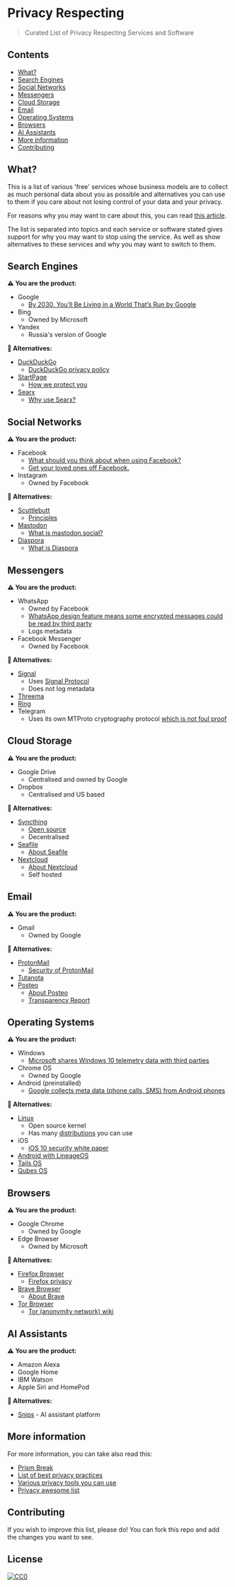 # Privacy Respecting 
> Curated List of Privacy Respecting Services and Software

## Contents
- [What?](#what?)
- [Search Engines](#search-engines)
- [Social Networks](#social-networks)
- [Messengers](#messengers)
- [Cloud Storage](#cloud-storage)
- [Email](#email)
- [Operating Systems](#operating-systems)
- [Browsers](#browsers)
- [AI Assistants](#ai-assistants)
- [More information](#more-information)
- [Contributing](#contributing)

## What?
This is a list of various 'free' services whose business models are to collect as much personal data about you as possible and alternatives you can use to them if you care about not losing control of your data and your privacy.

For reasons why you may want to care about this, you can read [this article](https://medium.com/@NikitaVoloboev/like-a-dog-on-a-leash-c0cdb8839079).

The list is separated into topics and each service or software stated gives support for why you may want to stop using the service. As well as show alternatives to these services and why you may want to switch to them.

## Search Engines 
**⚠️ You are the product:**
- Google 
	- [By 2030, You’ll Be Living in a World That’s Run by Google](https://futurism.com/by-2030-youll-be-living-in-a-world-thats-run-by-google/)
- Bing 
	- Owned by Microsoft
- Yandex 
	- Russia's version of Google

**🔏 Alternatives:**
- [DuckDuckGo](https://duckduckgo.com/)
	- [DuckDuckGo privacy policy](https://duckduckgo.com/privacy)
- [StartPage](https://www.startpage.com)
	- [How we protect you](https://www.startpage.com/eng/protect-privacy.html)
- [Searx](https://github.com/asciimoo/searx/) 
	- [Why use Searx?](https://github.com/asciimoo/searx/)

## Social Networks 
**⚠️ You are the product:**
- Facebook 
	- [What should you think about when using Facebook?](https://veekaybee.github.io/facebook-is-collecting-this/)
	- [Get your loved ones off Facebook.](http://www.salimvirani.com//facebook/)
- Instagram 
	- Owned by Facebook

**🔏 Alternatives:**
- [Scuttlebutt](https://www.scuttlebutt.nz)
	- [Principles](https://www.scuttlebutt.nz/principles.html)
- [Mastodon](https://mastodon.social/about)
	- [What is mastodon.social?](https://mastodon.social/about/more)
- [Diaspora](https://joindiaspora.com/)
	- [What is Diaspora](https://diasporafoundation.org/)


## Messengers 
**⚠️ You are the product:**
- WhatsApp 
	- Owned by Facebook
	- [WhatsApp design feature means some encrypted messages could be read by third party](https://www.theguardian.com/technology/2017/jan/13/whatsapp-design-feature-encrypted-messages)
	- Logs metadata
- Facebook Messenger
	- Owned by Facebook
	
**🔏 Alternatives:**
- [Signal](https://whispersystems.org/)
	- Uses [Signal Protocol](http://www.wikiwand.com/en/Signal_Protocol)
	- Does not log metadata
- [Threema](https://threema.ch/en/)
- [Ring](https://ring.cx/)
- Telegram
	- Uses its own MTProto cryptography protocol [which is not foul proof](https://www.reddit.com/r/privacy/comments/5mnzxr/facebook_messenger_alternatives/)

## Cloud Storage 
**⚠️ You are the product:**
- Google Drive
	- Centralised and owned by Google
- Dropbox
	- Centralised and US based 

**🔏 Alternatives:**
- [Syncthing](https://syncthing.net/)
	- [Open source](https://github.com/syncthing/syncthing)
	- Decentralised 
- [Seafile](https://www.seafile.com/en/home/)
	- [About Seafile](https://www.seafile.com/en/about/)
- [Nextcloud](https://nextcloud.com/)
	- [About Nextcloud](https://nextcloud.com/about/)
	- Self hosted

## Email 
**⚠️ You are the product:**
- Gmail
	- Owned by Google

**🔏 Alternatives:**
- [ProtonMail](https://protonmail.com/)
	- [Security of ProtonMail](https://protonmail.com/security-details)
- [Tutanota](https://tutanota.com/)
- [Posteo](https://posteo.de/en)
	- [About Posteo](https://posteo.de/en/site/about_posteo/)
	- [Transparency Report](https://posteo.de/en/site/transparency_report)

## Operating Systems 
**⚠️ You are the product:**
- Windows
	- [Microsoft shares Windows 10 telemetry data with third parties](https://betanews.com/2016/11/24/microsoft-shares-windows-10-telemetry-data-with-third-parties/)
- Chrome OS
	- Owned by Google
- Android (preinstalled)
	- [Google collects meta data (phone calls, SMS) from Android phones](http://borncity.com/win/2016/07/01/surveillance-google-collects-meta-data-phone-calls-sms-from-android-phones/)

**🔏 Alternatives:**
- [Linux](http://www.wikiwand.com/en/Linux) 
	- Open source kernel
	- Has many [distributions](https://learn-anything.xyz/operating-systems/unix/linux/distributions) you can use
- iOS
	- [iOS 10 security white paper](https://www.apple.com/business/docs/iOS_Security_Guide.pdf)
- [Android with LineageOS](https://lineageos.org/about/)
- [Tails OS](https://tails.boum.org/)
- [Qubes OS](https://www.qubes-os.org)

## Browsers 
**⚠️ You are the product:**
- Google Chrome 	
	- Owned by Google
- Edge Browser
	- Owned by Microsoft
	
**🔏 Alternatives:**
- [Firefox Browser](https://www.mozilla.org/en-US/firefox/new/)
	- [Firefox privacy](https://www.mozilla.org/en-US/privacy/firefox/)
- [Brave Browser](https://www.brave.com/)
	- [About Brave](https://www.brave.com/about/)
- [Tor Browser](https://www.torproject.org/docs/tor-doc-win32)
	- [Tor (anonymity network) wiki](http://www.wikiwand.com/en/Tor_(anonymity_network))

## AI Assistants
**⚠️ You are the product:**
- Amazon Alexa
- Google Home
- IBM Watson
- Apple Siri and HomePod

**🔏 Alternatives:**
- [Snips](https://snips.ai) - AI assistant platform
	
## More information 
For more information, you can take also read this: 
- [Prism Break](https://prism-break.org/en/all/)
- [List of best privacy practices](https://spideroak.com/infosec/) 
- [Various privacy tools you can use](https://www.privacytools.io/)
- [Privacy awesome list](https://github.com/KevinColemanInc/awesome-privacy) 

## Contributing
If you wish to improve this list, please do! You can fork this repo and add the changes you want to see.

## License
[![CC0](http://mirrors.creativecommons.org/presskit/buttons/88x31/svg/cc-zero.svg)](https://creativecommons.org/publicdomain/zero/1.0/)
